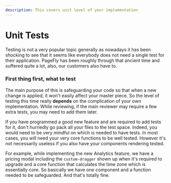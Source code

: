 ```yaml
---
description: This covers unit level of your implementation
---
```


# Unit Tests

Testing is not a very popular topic generally as nowadays it has been shocking to see that it seems like everybody does not need a single test for their application. PageFly has been roughly through that ancient time and suffered quite a lot, also, our customers also have to.

### First thing first, what to test

The main purpose of this is safeguarding your code so that when a new change is applied, it won't easily affect your master piece. So the level of testing this time really **depends** on the complication of your own implementation. While reviewing, if the main reviewer may require a few extra tests, you may need to add them later.

If you have programmed a good new feature and are required to add tests for it, don't hurriedly go pack all your files to the test space. Indeed, you would need to be very mindful on which is needed to have tests. In most cases, you will need your very core functions to be well tested. However it's not necessarily useless if you also have your components rendering tested.

For example, while implementing the new Analytics feature, we have a pricing modal including the `custom-dragger` shown up when it's required to upgrade and a core function that calculates the time zone which is essentially core. So basically we have one component and a function needed to be safeguarded. And that's totally fine.



